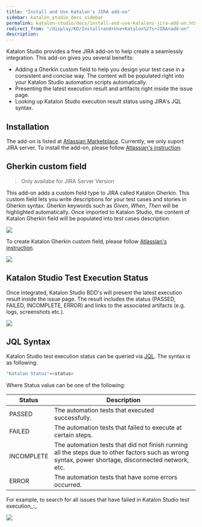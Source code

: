 ```yaml
---
title: "Install and Use Katalon's JIRA add-on" 
sidebar: katalon_studio_docs_sidebar
permalink: katalon-studio/docs/install-and-use-katalons-jira-add-on.html 
redirect_from: "/display/KD/Install+and+Use+Katalon%27s+JIRA+add-on" 
description: 
---
```

Katalon Studio provides a free JIRA add-on to help create a seamlessly integration. This add-on gives you several benefits:

*   Adding a Gherkin custom field to help you design your test case in a consistent and concise way. The content will be populated right into your Katalon Studio automation scripts automatically.
*   Presenting the latest execution result and artifacts right inside the issue page.
*   Looking up Katalon Studio execution result status using JIRA's JQL syntax.

Installation
------------

The add-on is listed at [Atlassian Marketplace](https://marketplace.atlassian.com/plugins/com.katalon.katalon-jira-plugin). Currently, we only suport JIRA server. To install the add-on, please follow [Atlassian's instruction](https://marketplace.atlassian.com/plugins/com.katalon.katalon-jira-plugin/server/installation).

Gherkin custom field
--------------------

> Only availabe for JIRA Server Version

This add-on adds a custom field type to JIRA called Katalon Gherkin. This custom field lets you write descriptions for your test cases and stories in Gherkin syntax. Gherkin keywords such as _Given_, _When_, _Then_ will be highlighted automatically. Once imported to Katalon Studio, the content of Katalon Gherkin field will be populated into test cases description.  

![](../../images/katalon-studio/docs/install-and-use-katalons-jira-add-on/katalon-jira-plugin-1-field-marked.png)  

  

To create Katalon Gherkin custom field, please follow [Atlassian's instruction](https://confluence.atlassian.com/adminjiraserver071/project-screens-schemes-and-fields-802592517.html).

![](../../images/katalon-studio/docs/install-and-use-katalons-jira-add-on/field-config-marked.png)  

Katalon Studio Test Execution Status
------------------------------------

Once integrated, Katalon Studio BDD's will present the latest execution result inside the issue page. The result includes the status (PASSED, FAILED, INCOMPLETE, ERROR) and links to the associated artifacts (e.g. logs, screenshots etc.).

![](../../images/katalon-studio/docs/install-and-use-katalons-jira-add-on/katalon-jira-plugin-1-status-marked.png)  

JQL Syntax
----------

Katalon Studio test execution status can be queried via [JQL](https://confluence.atlassian.com/jirasoftwarecloud/advanced-searching-764478330.html). The syntax is as following:

```groovy
"Katalon Status"=<status>
```

Where Status value can be one of the following:

<table><thead><tr><th>Status</th><th>Description</th></tr></thead><tbody><tr><td>PASSED</td><td>The automation tests that executed successfully.</td></tr><tr><td>FAILED</td><td>The automation tests that failed to execute at certain steps.</td></tr><tr><td><p>INCOMPLETE</p></td><td>The automation tests that did not finish running all the steps due to other factors such as wrong syntax, power shortage, disconnected network, etc.</td></tr><tr><td>ERROR</td><td>The automation tests that have some errors occurred.</td></tr></tbody></table>

For example, to search for all issues that have failed in Katalon Studio test execution_:_

![](../../images/katalon-studio/docs/install-and-use-katalons-jira-add-on/katalon-jira-plugin-2.png)